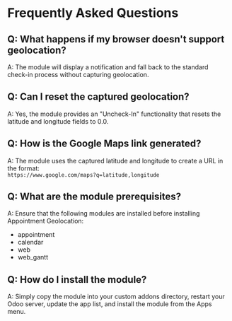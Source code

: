 # Frequently Asked Questions

## Q: What happens if my browser doesn't support geolocation?
A: The module will display a notification and fall back to the standard check-in process without capturing geolocation.

## Q: Can I reset the captured geolocation?
A: Yes, the module provides an "Uncheck-In" functionality that resets the latitude and longitude fields to 0.0.

## Q: How is the Google Maps link generated?
A: The module uses the captured latitude and longitude to create a URL in the format:  
`https://www.google.com/maps?q=latitude,longitude`

## Q: What are the module prerequisites?
A: Ensure that the following modules are installed before installing Appointment Geolocation:  
- appointment  
- calendar  
- web  
- web_gantt

## Q: How do I install the module?
A: Simply copy the module into your custom addons directory, restart your Odoo server, update the app list, and install the module from the Apps menu.
